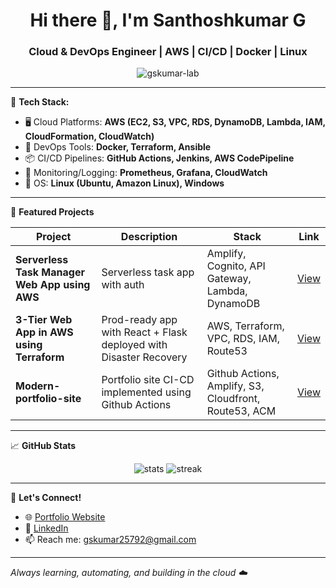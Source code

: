 <h1 align="center">Hi there 👋, I'm Santhoshkumar G</h1>
<h3 align="center">Cloud & DevOps Engineer | AWS | CI/CD | Docker | Linux</h3>

<p align="center">
  <img src="https://komarev.com/ghpvc/?username=gskumar-lab&label=Profile%20views&color=0e75b6&style=flat" alt="gskumar-lab" />
</p>

---

🔧 **Tech Stack:**

- 🖥️ Cloud Platforms: **AWS (EC2, S3, VPC, RDS, DynamoDB, Lambda,  IAM, CloudFormation, CloudWatch)**
- 🔧 DevOps Tools: **Docker, Terraform, Ansible**
- 📦 CI/CD Pipelines: **GitHub Actions, Jenkins, AWS CodePipeline**
- 📡 Monitoring/Logging: **Prometheus, Grafana, CloudWatch**
- 🐧 OS: **Linux (Ubuntu, Amazon Linux), Windows**

---

📌 **Featured Projects**

| Project | Description | Stack | Link |
|--------|-------------|-------|------|
| **Serverless Task Manager Web App using AWS** | Serverless task app with auth | Amplify, Cognito, API Gateway, Lambda, DynamoDB | [View](https://github.com/gskumar-lab/serverless-todo-taskflow) |
| **3-Tier Web App in AWS using Terraform** | Prod-ready app with React + Flask deployed with Disaster Recovery | AWS, Terraform, VPC, RDS, IAM, Route53 | [View](https://github.com/gskumar-lab/3-tier-app-infra-terraform) |
| **Modern-portfolio-site** | Portfolio site CI-CD implemented using Github Actions | Github Actions, Amplify, S3, Cloudfront, Route53, ACM | [View](https://github.com/gskumar-lab/modern-portfolio-site) |

---

📈 **GitHub Stats**

<p align="center">
  <img src="https://github-readme-stats.vercel.app/api?username=gskumar-lab&show_icons=true&theme=radical" alt="stats" />
  <img src="https://github-readme-streak-stats.herokuapp.com/?user=gskumar-lab&theme=radical" alt="streak" />
</p>

---

🤝 **Let's Connect!**

- 🌐 [Portfolio Website](https://gskumar.tech)
- 💼 [LinkedIn](https://www.linkedin.com/in/santhoshkumar-gskumar/)
- 📫 Reach me: [gskumar25792@gmail.com](mailto:gskumar25792@gmail.com)

---

*Always learning, automating, and building in the cloud ☁️*
